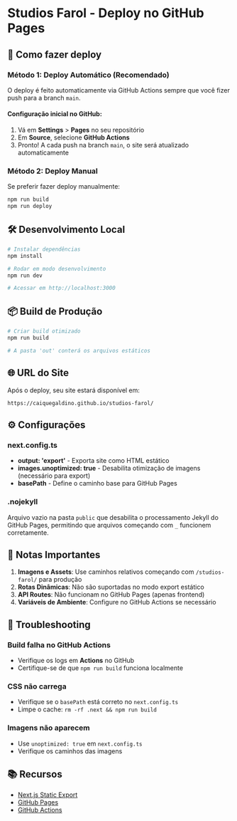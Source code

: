 # Studios Farol - Deploy no GitHub Pages

## 🚀 Como fazer deploy

### Método 1: Deploy Automático (Recomendado)

O deploy é feito automaticamente via GitHub Actions sempre que você fizer push para a branch `main`.

#### Configuração inicial no GitHub:

1. Vá em **Settings** > **Pages** no seu repositório
2. Em **Source**, selecione **GitHub Actions**
3. Pronto! A cada push na branch `main`, o site será atualizado automaticamente

### Método 2: Deploy Manual

Se preferir fazer deploy manualmente:

```bash
npm run build
npm run deploy
```

## 🛠️ Desenvolvimento Local

```bash
# Instalar dependências
npm install

# Rodar em modo desenvolvimento
npm run dev

# Acessar em http://localhost:3000
```

## 📦 Build de Produção

```bash
# Criar build otimizado
npm run build

# A pasta 'out' conterá os arquivos estáticos
```

## 🌐 URL do Site

Após o deploy, seu site estará disponível em:
```
https://caiquegaldino.github.io/studios-farol/
```

## ⚙️ Configurações

### next.config.ts
- **output: 'export'** - Exporta site como HTML estático
- **images.unoptimized: true** - Desabilita otimização de imagens (necessário para export)
- **basePath** - Define o caminho base para GitHub Pages

### .nojekyll
Arquivo vazio na pasta `public` que desabilita o processamento Jekyll do GitHub Pages, permitindo que arquivos começando com `_` funcionem corretamente.

## 📝 Notas Importantes

1. **Imagens e Assets**: Use caminhos relativos começando com `/studios-farol/` para produção
2. **Rotas Dinâmicas**: Não são suportadas no modo export estático
3. **API Routes**: Não funcionam no GitHub Pages (apenas frontend)
4. **Variáveis de Ambiente**: Configure no GitHub Actions se necessário

## 🔧 Troubleshooting

### Build falha no GitHub Actions
- Verifique os logs em **Actions** no GitHub
- Certifique-se de que `npm run build` funciona localmente

### CSS não carrega
- Verifique se o `basePath` está correto no `next.config.ts`
- Limpe o cache: `rm -rf .next && npm run build`

### Imagens não aparecem
- Use `unoptimized: true` em `next.config.ts`
- Verifique os caminhos das imagens

## 📚 Recursos

- [Next.js Static Export](https://nextjs.org/docs/app/building-your-application/deploying/static-exports)
- [GitHub Pages](https://pages.github.com/)
- [GitHub Actions](https://docs.github.com/en/actions)
